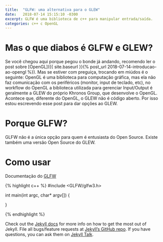 ```yaml
---
title:  "GLFW: uma alternativa para o GLEW"
date:   2018-07-14 15:15:10 -0300
excerpt: GLFW é uma biblioteca de c++ para manipular entrada/saída.
categories: c++ c OpenGL
---
```


# Mas o que diabos é GLFW e GLEW?

Se você chegou aqui porque pegou o bonde já andando, recomendo ler o post sobre [OpenGL]({{ site.baseurl }}{% post_url 2018-07-14-introducao-ao-opengl %}). Mas se estiver com preguiça, trocando em miúdos é o seguinte: OpenGL é uma biblioteca para computação gráfica, mas ela não faz comunicação com os periféricos (monitor, input de teclado, etc), no workflow do OpenGL a biblioteca utilizada para gerenciar Input/Output é geralmente a GLEW do próprio Khronos Group, que desenvolve o OpenGL. Acontece que, diferente do OpenGL, o GLEW não é código aberto. Por isso estou escrevendo esse post para dar opções ao GLEW.

# Porque GLFW?

GLFW não é a única opção para quem é entusiasta do Open Source. Existe também uma versão Open Source do GLEW.

# Como usar

Documentação do [GLFW](http://www.glfw.org/docs/latest/quick.html#quick_steps)

{% highlight c++ %}
#include <GLFW/glfw3.h>

int main(int argc, char* argv[])
{

}

{% endhighlight %}

Check out the [Jekyll docs][jekyll-docs] for more info on how to get the most out of Jekyll. File all bugs/feature requests at [Jekyll’s GitHub repo][jekyll-gh]. If you have questions, you can ask them on [Jekyll Talk][jekyll-talk].

[jekyll-docs]: https://jekyllrb.com/docs/home
[jekyll-gh]:   https://github.com/jekyll/jekyll
[jekyll-talk]: https://talk.jekyllrb.com/
